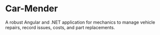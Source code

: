 # Car-Mender
 A robust Angular and .NET application for mechanics to manage vehicle repairs, record issues, costs, and part replacements.
